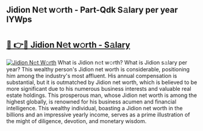 ## Jidion N𝚎t w𝚘rth - Part-Qdk S𝚊lary per year lYWps

# <h2><a href="http://gc01227.nevu.top/?p=Jidion">🔗 👉🔴 Jidion N𝚎t w𝚘rth - S𝚊lary</a></h2>

[![Jidion N𝚎t W𝚘rth](https://i.imgur.com/Oavwk0R.jpeg)](http://gc01227.nevu.top/?p=Jidion)
What is Jidion n𝚎t w𝚘rth? What is Jidion s𝚊lary per year?
This wealthy person's Jidion net worth is considerable, positioning him among the industry's most affluent. His annual compensation is substantial, but it is outmatched by Jidion net worth, which is believed to be more significant due to his numerous business interests and valuable real estate holdings. This prosperous man, whose Jidion net worth is among the highest globally, is renowned for his business acumen and financial intelligence. This wealthy individual, boasting a Jidion net worth in the billions and an impressive yearly income, serves as a prime illustration of the might of diligence, devotion, and monetary wisdom.

